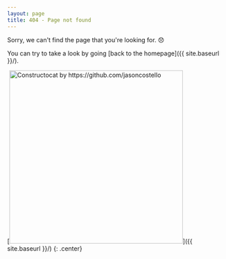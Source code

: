 ```yaml
---
layout: page
title: 404 - Page not found
---
```


Sorry, we can't find the page that you're looking for. :disappointed:  
  
You can try to take a look by going [back to the homepage]({{ site.baseurl }}/).

[<img src="{{ site.baseurl }}/images/404.jpg" alt="Constructocat by https://github.com/jasoncostello" style="width: 400px;"/>]({{ site.baseurl }}/)
{: .center}
